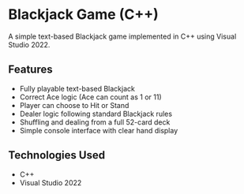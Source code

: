 # Blackjack Game (C++)
A simple text-based Blackjack game implemented in C++ using Visual Studio 2022.

## Features
- Fully playable text-based Blackjack
- Correct Ace logic (Ace can count as 1 or 11)
- Player can choose to Hit or Stand
- Dealer logic following standard Blackjack rules
- Shuffling and dealing from a full 52-card deck
- Simple console interface with clear hand display

## Technologies Used
- C++  
- Visual Studio 2022  
